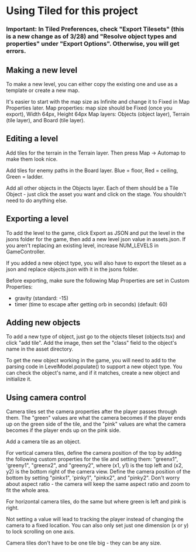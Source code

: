 # Using Tiled for this project

### Important: In Tiled Preferences, check "Export Tilesets" (this is a new change as of 3/28) and "Resolve object types and properties" under "Export Options". Otherwise, you will get errors.

## Making a new level
To make a new level, you can either copy the existing one and use as a template or create a new map.

It's easier to start with the map size as Infinite and change it to Fixed in Map Properties later.
Map properties: map size should be Fixed (once you export), Width 64px, Height 64px
Map layers: Objects (object layer), Terrain (tile layer), and Board (tile layer). 

## Editing a level
Add tiles for the terrain in the Terrain layer. Then press Map -> Automap to make them look nice.

Add tiles for enemy paths in the Board layer. Blue = floor, Red = ceiling, Green = ladder.

Add all other objects in the Objects layer. Each of them should be a Tile Object - just click the asset you want and click on the stage. You shouldn't need to do anything else.

## Exporting a level
To add the level to the game, click Export as JSON and put the level in the jsons folder for the game, then add a new level json value in assets.json. If you aren't replacing an existing level, increase NUM_LEVELS in GameController.

If you added a new object type, you will also have to export the tileset as a json and replace objects.json with it in the jsons folder.

Before exporting, make sure the following Map Properties are set in Custom Properties:
- gravity (standard: -15)
- timer (time to escape after getting orb in seconds) (default: 60)

## Adding new objects
To add a new type of object, just go to the objects tileset (objects.tsx) and click "add tile". Add the image, then set the "class" field to the object's name in the asset directory. 

To get the new object working in the game, you will need to add to the parsing code in LevelModel.populate() to support a new object type. You can check the object's name, and if it matches, create a new object and initialize it.

## Using camera control
Camera tiles set the camera properties after the player passes through them. The "green" values are what the camera becomes if the player ends up on the green side of the tile, and the "pink" values are what the camera becomes if the player ends up on the pink side.

Add a camera tile as an object.

For vertical camera tiles, define the camera position of the top by adding the following custom properties for the tile and setting them: "greenx1", 'greeny1", "greenx2", and "greeny2", where (x1, y1) is the top left and (x2, y2) is the bottom right of the camera view. Define the camera position of the bottom by setting "pinkx1", 'pinky1", "pinkx2", and "pinky2". Don't worry about aspect ratio - the camera will keep the same aspect ratio and zoom to fit the whole area.

For horizontal camera tiles, do the same but where green is left and pink is right. 

Not setting a value will lead to tracking the player instead of changing the camera to a fixed location.  You can also only set just one dimension (x or y) to lock scrolling on one axis.

Camera tiles don't have to be one tile big - they can be any size. 

